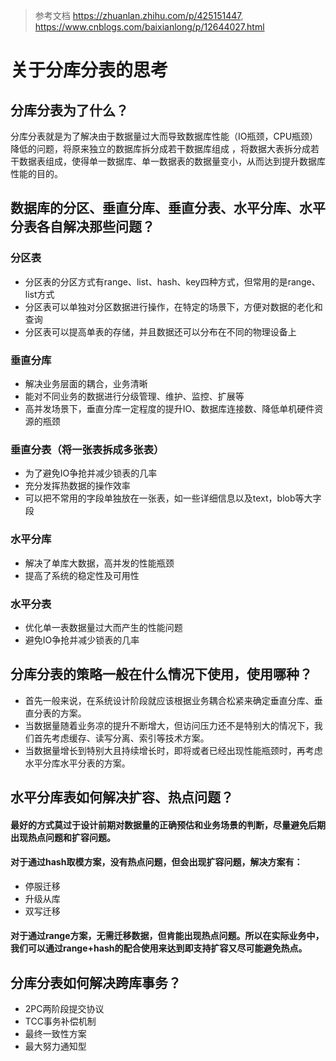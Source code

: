> 参考文档 https://zhuanlan.zhihu.com/p/425151447, https://www.cnblogs.com/baixianlong/p/12644027.html
# 关于分库分表的思考

## 分库分表为了什么？
分库分表就是为了解决由于数据量过大而导致数据库性能（IO瓶颈，CPU瓶颈）降低的问题，将原来独立的数据库拆分成若干数据库组成 ，将数据大表拆分成若干数据表组成，使得单一数据库、单一数据表的数据量变小，从而达到提升数据库性能的目的。

## 数据库的分区、垂直分库、垂直分表、水平分库、水平分表各自解决那些问题？

### 分区表
* 分区表的分区方式有range、list、hash、key四种方式，但常用的是range、list方式
* 分区表可以单独对分区数据进行操作，在特定的场景下，方便对数据的老化和查询
* 分区表可以提高单表的存储，并且数据还可以分布在不同的物理设备上

### 垂直分库
* 解决业务层面的耦合，业务清晰
* 能对不同业务的数据进行分级管理、维护、监控、扩展等
* 高并发场景下，垂直分库一定程度的提升IO、数据库连接数、降低单机硬件资源的瓶颈

### 垂直分表（将一张表拆成多张表）
* 为了避免IO争抢并减少锁表的几率
* 充分发挥热数据的操作效率
* 可以把不常用的字段单独放在一张表，如一些详细信息以及text，blob等大字段

### 水平分库
* 解决了单库大数据，高并发的性能瓶颈
* 提高了系统的稳定性及可用性

### 水平分表
* 优化单一表数据量过大而产生的性能问题
* 避免IO争抢并减少锁表的几率

## 分库分表的策略一般在什么情况下使用，使用哪种？
* 首先一般来说，在系统设计阶段就应该根据业务耦合松紧来确定垂直分库、垂直分表的方案。
* 当数据量随着业务凉的提升不断增大，但访问压力还不是特别大的情况下，我们首先考虑缓存、读写分离、索引等技术方案。
* 当数据量增长到特别大且持续增长时，即将或者已经出现性能瓶颈时，再考虑水平分库水平分表的方案。

## 水平分库表如何解决扩容、热点问题？
#### 最好的方式莫过于设计前期对数据量的正确预估和业务场景的判断，尽量避免后期出现热点问题和扩容问题。
#### 对于通过hash取模方案，没有热点问题，但会出现扩容问题，解决方案有：
* 停服迁移
* 升级从库
* 双写迁移
#### 对于通过range方案，无需迁移数据，但肯能出现热点问题。所以在实际业务中，我们可以通过range+hash的配合使用来达到即支持扩容又尽可能避免热点。

## 分库分表如何解决跨库事务？
* 2PC两阶段提交协议
* TCC事务补偿机制
* 最终一致性方案
* 最大努力通知型


